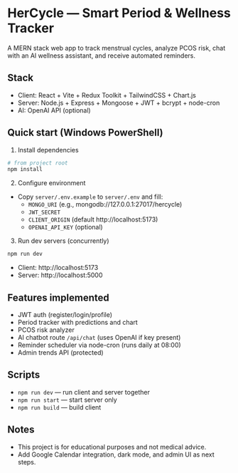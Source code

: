 # HerCycle — Smart Period & Wellness Tracker

A MERN stack web app to track menstrual cycles, analyze PCOS risk, chat with an AI wellness assistant, and receive automated reminders.

## Stack
- Client: React + Vite + Redux Toolkit + TailwindCSS + Chart.js
- Server: Node.js + Express + Mongoose + JWT + bcrypt + node-cron
- AI: OpenAI API (optional)

## Quick start (Windows PowerShell)

1. Install dependencies

```powershell
# from project root
npm install
```

2. Configure environment

- Copy `server/.env.example` to `server/.env` and fill:
  - `MONGO_URI` (e.g., mongodb://127.0.0.1:27017/hercycle)
  - `JWT_SECRET`
  - `CLIENT_ORIGIN` (default http://localhost:5173)
  - `OPENAI_API_KEY` (optional)

3. Run dev servers (concurrently)

```powershell
npm run dev
```

- Client: http://localhost:5173
- Server: http://localhost:5000

## Features implemented
- JWT auth (register/login/profile)
- Period tracker with predictions and chart
- PCOS risk analyzer
- AI chatbot route `/api/chat` (uses OpenAI if key present)
- Reminder scheduler via node-cron (runs daily at 08:00)
- Admin trends API (protected)

## Scripts
- `npm run dev` — run client and server together
- `npm run start` — start server only
- `npm run build` — build client

## Notes
- This project is for educational purposes and not medical advice.
- Add Google Calendar integration, dark mode, and admin UI as next steps.
